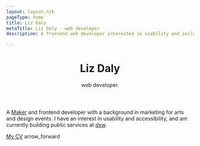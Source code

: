 ```yaml
---
layout: layout.njk
pageType: home
title: Liz Daly
metaTitle: Liz Daly - web developer
description: A frontend web developer interested in usability and inclusive design.

---
```


<div class="hero">   
  <header class="home__header">
    <h1 class="title">Liz Daly</h1>
    <p class="ld-text-subtitle">web developer.</p> 
  </header>
  <div>
  <p class="ld-text-subtitle">A <a class="ld-link" href="https://makers.tech/">Maker</a> and frontend developer with a background in marketing for arts and design events. I have an interest in usability and accessibility, and am currently building public services at  <a class="ld-link" href="https://www.dxw.com/">dxw</a>.</p>

  <span class="ld-text-subtitle ld-link arrow"><a href="/cv">My CV</a><span class="material-symbols-outlined">
arrow_forward
</span></span>
  </div>
  
</div>
